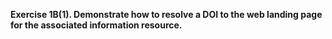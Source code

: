 **Exercise 1B(1). Demonstrate how to resolve a DOI to the web landing page for the associated information resource.**